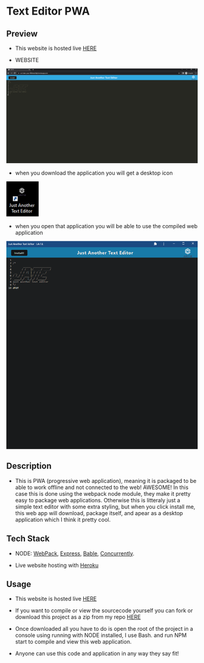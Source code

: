 # Text Editor PWA

## Preview

- This website is hosted live [HERE](https://not-taker-pwa-984eiwofdsjk.herokuapp.com/)

- WEBSITE

![website](./img/web.PNG)

- when you download the application you will get a desktop icon

![DesktopIcon](./img/installed2.PNG)

- when you open that application you will be able to use the compiled web application

![compiled](./img/installed.PNG)

## Description

- This is PWA (progressive web application), meaning it is packaged to be able to work offline and not connected to the web! AWESOME! In this case this is done using the webpack node module, they make it pretty easy to package web applications. Otherwise this is litteraly just a simple text editor with some extra styling, but when you click install me, this web app will download, package itself, and apear as a desktop application which I think it pretty cool.

## Tech Stack

- NODE: [WebPack](https://webpack.js.org/), [Express](https://expressjs.com/), [Bable](https://babeljs.io/), [Concurrently](https://www.npmjs.com/package/concurrently).

- Live website hosting with [Heroku](https://www.heroku.com/)

## Usage

- This website is hosted live [HERE](https://not-taker-pwa-984eiwofdsjk.herokuapp.com/)

- If you want to compile or view the sourcecode yourself you can fork or download this project as a zip from my repo [HERE](https://github.com/MiloCohenElyanow/PWAText-Editor)

- Once downloaded all you have to do is open the root of the project in a console using running with NODE installed, I use Bash. and run NPM start to compile and view this web application.

- Anyone can use this code and application in any way they say fit!
